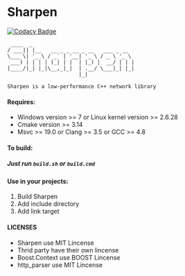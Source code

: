 # Sharpen

[![Codacy Badge](https://api.codacy.com/project/badge/Grade/614c8dd1ad944e42b06bbe0316840c9e)](https://app.codacy.com/gh/KnownSpace/Sharpen?utm_source=github.com&utm_medium=referral&utm_content=KnownSpace/Sharpen&utm_campaign=Badge_Grade_Settings)




```
 ____  _                                 
/ ___|| |__   __ _ _ __ _ __   ___ _ __  
\___ \| '_ \ / _` | '__| '_ \ / _ \ '_ \ 
 ___) | | | | (_| | |  | |_) |  __/ | | |
|____/|_| |_|\__,_|_|  | .__/ \___|_| |_|
                       |_|               

Sharpen is a low-performance C++ network library
```
#### Requires:
  - Windows version >= 7 or Linux kernel version >= 2.6.28
  - Cmake version >= 3.14
  - Msvc >= 19.0 or Clang >= 3.5 or GCC >= 4.8

#### To build:
##### Just run `build.sh` or `build.cmd`

#### Use in your projects:
  1. Build Sharpen
  1. Add include directory
  1. Add link target

#### LICENSES
  - Sharpen use MIT Lincense
  - Thrid party have their own lincense
  - Boost.Context use BOOST Lincense
  - http_parser use MIT Lincense
